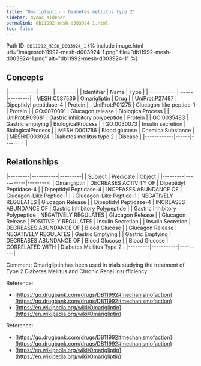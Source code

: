 ```yaml
---
title: "Omarigliptin - Diabetes mellitus type 2"
sidebar: mydoc_sidebar
permalink: db11992-mesh-d003924-1.html
toc: false 
---
```



Path ID: `DB11992_MESH_D003924_1`
{% include image.html url="images/db11992-mesh-d003924-1.png" file="db11992-mesh-d003924-1.png" alt="db11992-mesh-d003924-1" %}

## Concepts

|------------|------|---------|
| Identifier | Name | Type    |
|------------|------|---------|
| MESH:C587539 | Omarigliptin | Drug |
| UniProt:P27487 | Dipeptidyl peptidase-4 | Protein |
| UniProt:P01275 | Glucagon-like peptide-1 | Protein |
| GO:0070091 | Glucagon release | BiologicalProcess |
| UniProt:P09681 | Gastric inhibitory polypeptide | Protein |
| GO:0035483 | Gastric emptying | BiologicalProcess |
| GO:0030073 | Insulin secretion | BiologicalProcess |
| MESH:D001786 | Blood glucose | ChemicalSubstance |
| MESH:D003924 | Diabetes mellitus type 2 | Disease |
|------------|------|---------|

## Relationships

|---------|-----------|---------|
| Subject | Predicate | Object  |
|---------|-----------|---------|
| Omarigliptin | DECREASES ACTIVITY OF | Dipeptidyl Peptidase-4 |
| Dipeptidyl Peptidase-4 | INCREASES ABUNDANCE OF | Glucagon-Like Peptide-1 |
| Glucagon-Like Peptide-1 | NEGATIVELY REGULATES | Glucagon Release |
| Dipeptidyl Peptidase-4 | INCREASES ABUNDANCE OF | Gastric Inhibitory Polypeptide |
| Gastric Inhibitory Polypeptide | NEGATIVELY REGULATES | Glucagon Release |
| Glucagon Release | POSITIVELY REGULATES | Insulin Secretion |
| Insulin Secretion | DECREASES ABUNDANCE OF | Blood Glucose |
| Glucagon Release | NEGATIVELY REGULATES | Gastric Emptying |
| Gastric Emptying | DECREASES ABUNDANCE OF | Blood Glucose |
| Blood Glucose | CORRELATED WITH | Diabetes Mellitus Type 2 |
|---------|-----------|---------|

Comment: Omarigliptin has been used in trials studying the treatment of Type 2 Diabetes Mellitus and Chronic Renal Insufficiency

Reference: 
  - [https://go.drugbank.com/drugs/DB11992#mechanismofaction](https://go.drugbank.com/drugs/DB11992#mechanismofaction)
  - [https://en.wikipedia.org/wiki/Omarigliptin](https://en.wikipedia.org/wiki/Omarigliptin)

Reference: 
  - [https://go.drugbank.com/drugs/DB11992#mechanismofaction](https://go.drugbank.com/drugs/DB11992#mechanismofaction)
  - [https://en.wikipedia.org/wiki/Omarigliptin](https://en.wikipedia.org/wiki/Omarigliptin)
